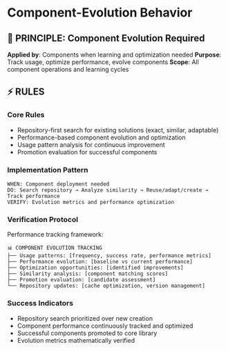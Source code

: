 # Component-Evolution Behavior

## 🎯 PRINCIPLE: Component Evolution Required
**Applied by**: Components when learning and optimization needed
**Purpose**: Track usage, optimize performance, evolve components
**Scope**: All component operations and learning cycles

## ⚡ RULES

### Core Rules
- Repository-first search for existing solutions (exact, similar, adaptable)
- Performance-based component evolution and optimization
- Usage pattern analysis for continuous improvement
- Promotion evaluation for successful components

### Implementation Pattern
```
WHEN: Component deployment needed
DO: Search repository → Analyze similarity → Reuse/adapt/create → Track performance
VERIFY: Evolution metrics and performance optimization
```

### Verification Protocol
Performance tracking framework:
```
📊 COMPONENT EVOLUTION TRACKING
├── Usage patterns: [frequency, success rate, performance metrics]
├── Performance evolution: [baseline vs current performance]
├── Optimization opportunities: [identified improvements]
├── Similarity analysis: [component matching scores]
├── Promotion evaluation: [candidate assessment]
└── Repository updates: [cache optimization, version management]
```

### Success Indicators
- Repository search prioritized over new creation
- Component performance continuously tracked and optimized
- Successful components promoted to core library
- Evolution metrics mathematically verified